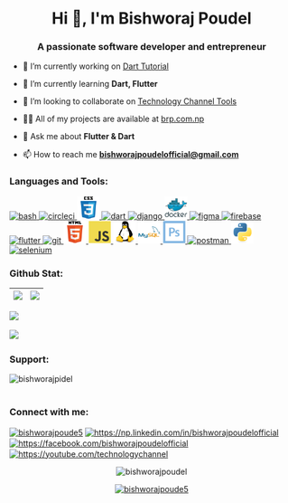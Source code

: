 <h1 align="center">Hi 👋, I'm Bishworaj Poudel</h1>
<h3 align="center">A passionate software developer and entrepreneur</h3>

- 🔭 I’m currently working on [Dart Tutorial](https://dart-tutorial.com/)

- 🌱 I’m currently learning **Dart, Flutter**

- 👯 I’m looking to collaborate on [Technology Channel Tools](https://github.com/technologychannel/UsefulTools)

- 👨‍💻 All of my projects are available at [brp.com.np](https://brp.com.np)

- 💬 Ask me about **Flutter & Dart**

- 📫 How to reach me **bishworajpoudelofficial@gmail.com**



<h3 align="left">Languages and Tools:</h3>
<p align="left"> <a href="https://www.gnu.org/software/bash/" target="_blank" rel="noreferrer"> <img src="https://www.vectorlogo.zone/logos/gnu_bash/gnu_bash-icon.svg" alt="bash" width="40" height="40"/> </a> <a href="https://circleci.com" target="_blank" rel="noreferrer"> <img src="https://www.vectorlogo.zone/logos/circleci/circleci-icon.svg" alt="circleci" width="40" height="40"/> </a> <a href="https://www.w3schools.com/css/" target="_blank" rel="noreferrer"> <img src="https://raw.githubusercontent.com/devicons/devicon/master/icons/css3/css3-original-wordmark.svg" alt="css3" width="40" height="40"/> </a> <a href="https://dart.dev" target="_blank" rel="noreferrer"> <img src="https://www.vectorlogo.zone/logos/dartlang/dartlang-icon.svg" alt="dart" width="40" height="40"/> </a> <a href="https://www.djangoproject.com/" target="_blank" rel="noreferrer"> <img src="https://cdn.worldvectorlogo.com/logos/django.svg" alt="django" width="40" height="40"/> </a> <a href="https://www.docker.com/" target="_blank" rel="noreferrer"> <img src="https://raw.githubusercontent.com/devicons/devicon/master/icons/docker/docker-original-wordmark.svg" alt="docker" width="40" height="40"/> </a> <a href="https://www.figma.com/" target="_blank" rel="noreferrer"> <img src="https://www.vectorlogo.zone/logos/figma/figma-icon.svg" alt="figma" width="40" height="40"/> </a> <a href="https://firebase.google.com/" target="_blank" rel="noreferrer"> <img src="https://www.vectorlogo.zone/logos/firebase/firebase-icon.svg" alt="firebase" width="40" height="40"/> </a> <a href="https://flutter.dev" target="_blank" rel="noreferrer"> <img src="https://www.vectorlogo.zone/logos/flutterio/flutterio-icon.svg" alt="flutter" width="40" height="40"/> </a> <a href="https://git-scm.com/" target="_blank" rel="noreferrer"> <img src="https://www.vectorlogo.zone/logos/git-scm/git-scm-icon.svg" alt="git" width="40" height="40"/> </a> <a href="https://www.w3.org/html/" target="_blank" rel="noreferrer"> <img src="https://raw.githubusercontent.com/devicons/devicon/master/icons/html5/html5-original-wordmark.svg" alt="html5" width="40" height="40"/> </a> <a href="https://developer.mozilla.org/en-US/docs/Web/JavaScript" target="_blank" rel="noreferrer"> <img src="https://raw.githubusercontent.com/devicons/devicon/master/icons/javascript/javascript-original.svg" alt="javascript" width="40" height="40"/> </a> <a href="https://www.linux.org/" target="_blank" rel="noreferrer"> <img src="https://raw.githubusercontent.com/devicons/devicon/master/icons/linux/linux-original.svg" alt="linux" width="40" height="40"/> </a> <a href="https://www.mysql.com/" target="_blank" rel="noreferrer"> <img src="https://raw.githubusercontent.com/devicons/devicon/master/icons/mysql/mysql-original-wordmark.svg" alt="mysql" width="40" height="40"/> </a> <a href="https://www.photoshop.com/en" target="_blank" rel="noreferrer"> <img src="https://raw.githubusercontent.com/devicons/devicon/master/icons/photoshop/photoshop-line.svg" alt="photoshop" width="40" height="40"/> </a> <a href="https://postman.com" target="_blank" rel="noreferrer"> <img src="https://www.vectorlogo.zone/logos/getpostman/getpostman-icon.svg" alt="postman" width="40" height="40"/> </a> <a href="https://www.python.org" target="_blank" rel="noreferrer"> <img src="https://raw.githubusercontent.com/devicons/devicon/master/icons/python/python-original.svg" alt="python" width="40" height="40"/> </a> <a href="https://www.selenium.dev" target="_blank" rel="noreferrer"> <img src="https://raw.githubusercontent.com/detain/svg-logos/780f25886640cef088af994181646db2f6b1a3f8/svg/selenium-logo.svg" alt="selenium" width="40" height="40"/> </a> </p>


<h3 align="left">Github Stat:</h3>

![](https://github-readme-stats.vercel.app/api?username=bishworajpoudelofficial&show_icons=true&locale=en)|![](https://github-readme-stats.vercel.app/api/top-langs?username=bishworajpoudelofficial&show_icons=true&locale=en&layout=compact)|
|-|-|

![](https://github-readme-streak-stats.herokuapp.com/?user=bishworajpoudelofficial&)

![](https://github-profile-trophy.vercel.app/?username=bishworajpoudelofficial&row=1&margin-w=5&margin-h=5)


<h3 align="left">Support:</h3>
<p align="left"><a href="https://www.buymeacoffee.com/bishworajpidel"> <img align="left" src="https://cdn.buymeacoffee.com/buttons/v2/default-yellow.png" height="50" width="210" alt="bishworajpidel" /></a>

<br><br>

<h3 align="left">Connect with me:</h3>
<p align="left">
<a href="https://twitter.com/bishworajpoude5" target="blank"><img align="center" src="https://raw.githubusercontent.com/rahuldkjain/github-profile-readme-generator/master/src/images/icons/Social/twitter.svg" alt="bishworajpoude5" height="30" width="40" /></a>
<a href="https://linkedin.com/in/https://np.linkedin.com/in/bishworajpoudelofficial" target="blank"><img align="center" src="https://raw.githubusercontent.com/rahuldkjain/github-profile-readme-generator/master/src/images/icons/Social/linked-in-alt.svg" alt="https://np.linkedin.com/in/bishworajpoudelofficial" height="30" width="40" /></a>
<a href="https://fb.com/https://facebook.com/bishworajpoudelofficial" target="blank"><img align="center" src="https://raw.githubusercontent.com/rahuldkjain/github-profile-readme-generator/master/src/images/icons/Social/facebook.svg" alt="https://facebook.com/bishworajpoudelofficial" height="30" width="40" /></a>
<a href="https://www.youtube.com/c/https://youtube.com/technologychannel" target="blank"><img align="center" src="https://raw.githubusercontent.com/rahuldkjain/github-profile-readme-generator/master/src/images/icons/Social/youtube.svg" alt="https://youtube.com/technologychannel" height="30" width="40" /></a>
</p>

<p align="center"><p align="center"> <img src="https://komarev.com/ghpvc/?username=bishworajpoudelofficial&label=Profile%20views&color=0e75b6&style=for-the-badge" alt="bishworajpoudel"/>

<p align="center"> <a href="https://twitter.com/bishworajpoude5" target="blank"><img src="https://img.shields.io/twitter/follow/bishworajpoude5?logo=twitter&style=for-the-badge" alt="bishworajpoude5" /></a> </p>

